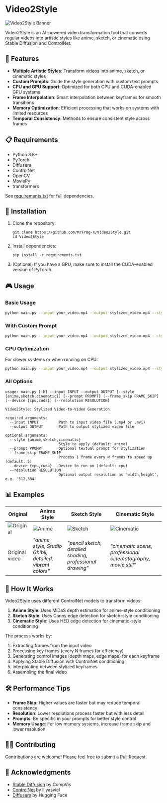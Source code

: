 # Video2Style

![Video2Style Banner](https://i.imgur.com/G3vx3ed.jpeg)

Video2Style is an AI-powered video transformation tool that converts regular videos into artistic styles like anime, sketch, or cinematic using Stable Diffusion and ControlNet.

## 🎨 Features

- **Multiple Artistic Styles**: Transform videos into anime, sketch, or cinematic styles
- **Custom Prompts**: Guide the style generation with custom text prompts
- **CPU and GPU Support**: Optimized for both CPU and CUDA-enabled GPU systems
- **Frame Interpolation**: Smart interpolation between keyframes for smooth transitions
- **Memory Optimization**: Efficient processing that works on systems with limited resources
- **Temporal Consistency**: Methods to ensure consistent style across frames

## 📋 Requirements

- Python 3.8+
- PyTorch
- Diffusers
- ControlNet
- OpenCV
- MoviePy
- transformers

See [requirements.txt](requirements.txt) for full dependencies.

## 🚀 Installation

1. Clone the repository:
   ```
   git clone https://github.com/MrFr0g-X/Video2Style.git
   cd Video2Style
   ```

2. Install dependencies:
   ```
   pip install -r requirements.txt
   ```

3. (Optional) If you have a GPU, make sure to install the CUDA-enabled version of PyTorch.

## 🎮 Usage

### Basic Usage

```bash
python main.py --input your_video.mp4 --output stylized_video.mp4 --style anime
```

### With Custom Prompt

```bash
python main.py --input your_video.mp4 --output stylized_video.mp4 --style anime --prompt "Studio Ghibli fantasy landscape with magical elements"
```

### CPU Optimization

For slower systems or when running on CPU:

```bash
python main.py --input your_video.mp4 --output stylized_video.mp4 --style anime --frame_skip 10 --resolution 512,384
```

### All Options

```
usage: main.py [-h] --input INPUT --output OUTPUT [--style {anime,sketch,cinematic}] [--prompt PROMPT] [--frame_skip FRAME_SKIP] [--device {cpu,cuda}] [--resolution RESOLUTION]

Video2Style: Stylized Video-to-Video Generation

required arguments:
  --input INPUT         Path to input video file (.mp4 or .avi)
  --output OUTPUT       Path to output stylized video file

optional arguments:
  --style {anime,sketch,cinematic}
                        Style to apply (default: anime)
  --prompt PROMPT       Optional textual prompt for stylization
  --frame_skip FRAME_SKIP
                        Process 1 frame every N frames to speed up (default: 5)
  --device {cpu,cuda}   Device to run on (default: cpu)
  --resolution RESOLUTION
                        Optional output resolution as 'width,height', e.g. '512,384'
```

## 📊 Examples

| Original | Anime Style | Sketch Style | Cinematic Style |
|----------|-------------|--------------|-----------------|
| ![Original](https://i.imgur.com/Rgy5sbA.png) | ![Anime](https://i.imgur.com/NH3rWiA.png) | ![Sketch](https://i.imgur.com/EJyMd1F.png) | ![Cinematic](https://i.imgur.com/lUe2QH8.png) |
| Original video | *"anime style, Studio Ghibli, detailed, vibrant colors"* | *"pencil sketch, detailed shading, professional drawing"* | *"cinematic scene, professional cinematography, movie still"* |

## 📝 How It Works

Video2Style uses different ControlNet models to transform videos:

1. **Anime Style**: Uses MiDaS depth estimation for anime-style conditioning
2. **Sketch Style**: Uses Canny edge detection for sketch-style conditioning
3. **Cinematic Style**: Uses HED edge detection for cinematic-style conditioning

The process works by:
1. Extracting frames from the input video
2. Processing key frames (every N frames for efficiency)
3. Generating control images (depth maps, edge maps) for each keyframe
4. Applying Stable Diffusion with ControlNet conditioning
5. Interpolating between stylized keyframes
6. Assembling the final video

## 🛠️ Performance Tips

- **Frame Skip**: Higher values are faster but may reduce temporal consistency
- **Resolution**: Lower resolutions process faster but with less detail
- **Prompts**: Be specific in your prompts for better style control
- **Memory Usage**: For low memory systems, increase frame skip and lower resolution

## 👨‍💻 Contributing

Contributions are welcome! Please feel free to submit a Pull Request.

## 🙏 Acknowledgments

- [Stable Diffusion](https://github.com/CompVis/stable-diffusion) by CompVis
- [ControlNet](https://github.com/lllyasviel/ControlNet) by lllyasviel
- [Diffusers](https://github.com/huggingface/diffusers) by Hugging Face

